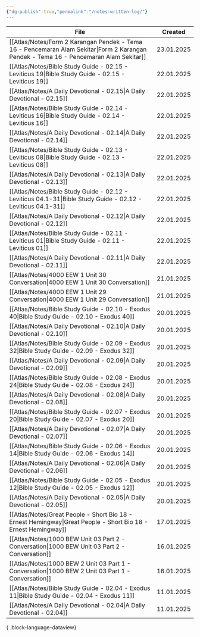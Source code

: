 ```yaml
---
{"dg-publish":true,"permalink":"/notes-written-log/"}
---
```


| File                                                                                                                                      | Created    |
| ----------------------------------------------------------------------------------------------------------------------------------------- | ---------- |
| [[Atlas/Notes/Form 2 Karangan Pendek - Tema 16 - Pencemaran Alam Sekitar\|Form 2 Karangan Pendek - Tema 16 - Pencemaran Alam Sekitar]] | 23.01.2025 |
| [[Atlas/Notes/Bible Study Guide - 02.15 - Leviticus 19\|Bible Study Guide - 02.15 - Leviticus 19]]                                     | 22.01.2025 |
| [[Atlas/Notes/A Daily Devotional - 02.15\|A Daily Devotional - 02.15]]                                                                 | 22.01.2025 |
| [[Atlas/Notes/Bible Study Guide - 02.14 - Leviticus 16\|Bible Study Guide - 02.14 - Leviticus 16]]                                     | 22.01.2025 |
| [[Atlas/Notes/A Daily Devotional - 02.14\|A Daily Devotional - 02.14]]                                                                 | 22.01.2025 |
| [[Atlas/Notes/Bible Study Guide - 02.13 - Leviticus 08\|Bible Study Guide - 02.13 - Leviticus 08]]                                     | 22.01.2025 |
| [[Atlas/Notes/A Daily Devotional - 02.13\|A Daily Devotional - 02.13]]                                                                 | 22.01.2025 |
| [[Atlas/Notes/Bible Study Guide - 02.12 - Leviticus 04.1-31\|Bible Study Guide - 02.12 - Leviticus 04.1-31]]                           | 22.01.2025 |
| [[Atlas/Notes/A Daily Devotional - 02.12\|A Daily Devotional - 02.12]]                                                                 | 22.01.2025 |
| [[Atlas/Notes/Bible Study Guide - 02.11 - Leviticus 01\|Bible Study Guide - 02.11 - Leviticus 01]]                                     | 22.01.2025 |
| [[Atlas/Notes/A Daily Devotional - 02.11\|A Daily Devotional - 02.11]]                                                                 | 22.01.2025 |
| [[Atlas/Notes/4000 EEW 1 Unit 30 Conversation\|4000 EEW 1 Unit 30 Conversation]]                                                       | 21.01.2025 |
| [[Atlas/Notes/4000 EEW 1 Unit 29 Conversation\|4000 EEW 1 Unit 29 Conversation]]                                                       | 21.01.2025 |
| [[Atlas/Notes/Bible Study Guide - 02.10 - Exodus 40\|Bible Study Guide - 02.10 - Exodus 40]]                                           | 20.01.2025 |
| [[Atlas/Notes/A Daily Devotional - 02.10\|A Daily Devotional - 02.10]]                                                                 | 20.01.2025 |
| [[Atlas/Notes/Bible Study Guide - 02.09 - Exodus 32\|Bible Study Guide - 02.09 - Exodus 32]]                                           | 20.01.2025 |
| [[Atlas/Notes/A Daily Devotional - 02.09\|A Daily Devotional - 02.09]]                                                                 | 20.01.2025 |
| [[Atlas/Notes/Bible Study Guide - 02.08 - Exodus 24\|Bible Study Guide - 02.08 - Exodus 24]]                                           | 20.01.2025 |
| [[Atlas/Notes/A Daily Devotional - 02.08\|A Daily Devotional - 02.08]]                                                                 | 20.01.2025 |
| [[Atlas/Notes/Bible Study Guide - 02.07 - Exodus 20\|Bible Study Guide - 02.07 - Exodus 20]]                                           | 20.01.2025 |
| [[Atlas/Notes/A Daily Devotional - 02.07\|A Daily Devotional - 02.07]]                                                                 | 20.01.2025 |
| [[Atlas/Notes/Bible Study Guide - 02.06 - Exodus 14\|Bible Study Guide - 02.06 - Exodus 14]]                                           | 20.01.2025 |
| [[Atlas/Notes/A Daily Devotional - 02.06\|A Daily Devotional - 02.06]]                                                                 | 20.01.2025 |
| [[Atlas/Notes/Bible Study Guide - 02.05 - Exodus 12\|Bible Study Guide - 02.05 - Exodus 12]]                                           | 20.01.2025 |
| [[Atlas/Notes/A Daily Devotional - 02.05\|A Daily Devotional - 02.05]]                                                                 | 20.01.2025 |
| [[Atlas/Notes/Great People - Short Bio 18 - Ernest Hemingway\|Great People - Short Bio 18 - Ernest Hemingway]]                         | 17.01.2025 |
| [[Atlas/Notes/1000 BEW Unit 03 Part 2 - Conversation\|1000 BEW Unit 03 Part 2 - Conversation]]                                         | 16.01.2025 |
| [[Atlas/Notes/1000 BEW 2 Unit 03 Part 1 - Conversation\|1000 BEW 2 Unit 03 Part 1 - Conversation]]                                     | 16.01.2025 |
| [[Atlas/Notes/Bible Study Guide - 02.04 - Exodus 11\|Bible Study Guide - 02.04 - Exodus 11]]                                           | 11.01.2025 |
| [[Atlas/Notes/A Daily Devotional - 02.04\|A Daily Devotional - 02.04]]                                                                 | 11.01.2025 |

{ .block-language-dataview}

